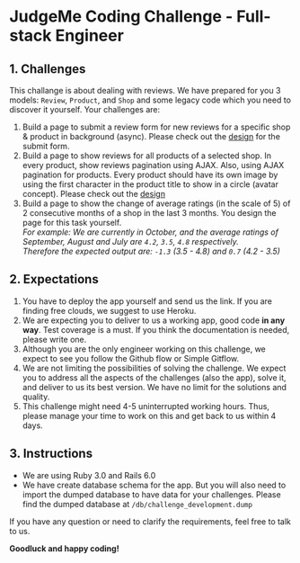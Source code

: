# JudgeMe Coding Challenge - Full-stack Engineer

## 1. Challenges
This challange is about dealing with reviews. We have prepared for you 3 models: `Review`, `Product`, and `Shop` and some legacy code which you need to discover it yourself. Your challenges are:

1. Build a page to submit a review form for new reviews for a specific shop & product in background (async). Please check out the [design](https://www.figma.com/file/d9raNQDcOgKWvhUKNsbIi6/RoR-assignments?node-id=0%3A1) for the submit form.
2. Build a page to show reviews for all products of a selected shop. In every product, show reviews pagination using AJAX. Also, using AJAX pagination for products. Every product should have its own image by using the first character in the product title to show in a circle (avatar concept). Please check out the [design](https://www.figma.com/file/d9raNQDcOgKWvhUKNsbIi6/RoR-assignments?node-id=0%3A1)
3. Build a page to show the change of average ratings (in the scale of 5) of 2 consecutive months of a shop in the last 3 months. You design the page for this task yourself.  
*For example:
We are currently in October, and the average ratings of September, August and July are `4.2`, `3.5`, `4.8` respectively.  
Therefore the expected output are: `-1.3` (3.5 - 4.8) and `0.7` (4.2 - 3.5)*

## 2. Expectations
1. You have to deploy the app yourself and send us the link. If you are finding free clouds, we suggest to use Heroku.
2. We are expecting you to deliver to us a working app, good code **in any way**. Test coverage is a must. If you think the documentation is needed, please write one.
3. Although you are the only engineer working on this challenge, we expect to see you follow the Github flow or Simple Gitflow.
4. We are not limiting the possibilities of solving the challenge. We expect you to address all the aspects of the challenges (also the app), solve it, and deliver to us its best version. We have no limit for the solutions and quality.
5. This challenge might need 4-5 uninterrupted working hours. Thus, please manage your time to work on this and get back to us within 4 days.

## 3. Instructions
- We are using Ruby 3.0 and Rails 6.0
- We have create database schema for the app. But you will also need to import the dumped database to have data for your challenges. Please find the dumped database at `/db/challenge_development.dump`

If you have any question or need to clarify the requirements, feel free to talk to us.

**Goodluck and happy coding!**
